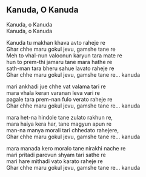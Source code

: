 ## Kanuda, O Kanuda


Kanuda, o Kanuda  
Kanuda, o Kanuda

Kanuda tu makhan khava avto raheje re  
Ghar chhe maru gokul jevu, gamshe tane re  
Meh to vhal-nun valoonun karyun tara mate re  
hun to prem-thi jamaru tane mara hathe re  
sath-man tara bheru sahue lavato raheje re  
Ghar chhe maru gokul jevu, gamshe tane re… kanuda

mari ankhadi jue chhe vat valama tari re  
mara vhala keran varanan leva vari re  
pagale tara prem-nan fulo verato raheje re  
Ghar chhe maru gokul jevu, gamshe tane re… kanuda

mara het-na hindole tane zulato rakhun re,  
mara haiya kera har, tane magyun apun re  
man-na manya morali tari chhedato rahejere,  
Ghar chhe maru gokul jevu, gamshe tane re… kanuda

mara manada kero moralo tane nirakhi nache re  
mari pritadi parovun shyam tari sathe re  
mari hare mithadi vato karato raheje re  
Ghar chhe maru gokul jevu, gamshe tane re… kanuda

